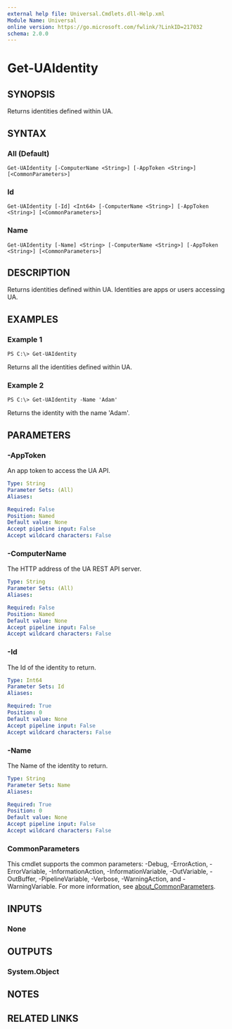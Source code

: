 ```yaml
---
external help file: Universal.Cmdlets.dll-Help.xml
Module Name: Universal
online version: https://go.microsoft.com/fwlink/?LinkID=217032
schema: 2.0.0
---
```


# Get-UAIdentity

## SYNOPSIS
Returns identities defined within UA.

## SYNTAX

### All (Default)
```
Get-UAIdentity [-ComputerName <String>] [-AppToken <String>] [<CommonParameters>]
```

### Id
```
Get-UAIdentity [-Id] <Int64> [-ComputerName <String>] [-AppToken <String>] [<CommonParameters>]
```

### Name
```
Get-UAIdentity [-Name] <String> [-ComputerName <String>] [-AppToken <String>] [<CommonParameters>]
```

## DESCRIPTION
Returns identities defined within UA.
Identities are apps or users accessing UA.

## EXAMPLES

### Example 1
```
PS C:\> Get-UAIdentity
```

Returns all the identities defined within UA.

### Example 2
```
PS C:\> Get-UAIdentity -Name 'Adam'
```

Returns the identity with the name 'Adam'.

## PARAMETERS

### -AppToken
An app token to access the UA API.

```yaml
Type: String
Parameter Sets: (All)
Aliases:

Required: False
Position: Named
Default value: None
Accept pipeline input: False
Accept wildcard characters: False
```

### -ComputerName
The HTTP address of the UA REST API server.

```yaml
Type: String
Parameter Sets: (All)
Aliases:

Required: False
Position: Named
Default value: None
Accept pipeline input: False
Accept wildcard characters: False
```

### -Id
The Id of the identity to return.

```yaml
Type: Int64
Parameter Sets: Id
Aliases:

Required: True
Position: 0
Default value: None
Accept pipeline input: False
Accept wildcard characters: False
```

### -Name
The Name of the identity to return.

```yaml
Type: String
Parameter Sets: Name
Aliases:

Required: True
Position: 0
Default value: None
Accept pipeline input: False
Accept wildcard characters: False
```

### CommonParameters
This cmdlet supports the common parameters: -Debug, -ErrorAction, -ErrorVariable, -InformationAction, -InformationVariable, -OutVariable, -OutBuffer, -PipelineVariable, -Verbose, -WarningAction, and -WarningVariable. For more information, see [about_CommonParameters](http://go.microsoft.com/fwlink/?LinkID=113216).

## INPUTS

### None
## OUTPUTS

### System.Object
## NOTES

## RELATED LINKS
